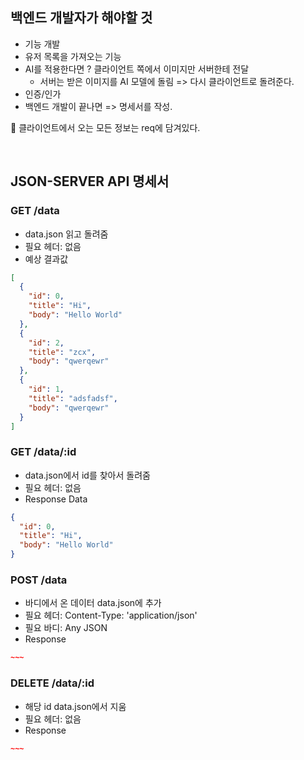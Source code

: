 ## 백엔드 개발자가 해야할 것

- 기능 개발
- 유저 목록을 가져오는 기능
- AI를 적용한다면 ? 클라이언트 쪽에서 이미지만 서버한테 전달
  - 서버는 받은 이미지를 AI 모델에 돌림 => 다시 클라이언트로 돌려준다.
- 인증/인가
- 백엔드 개발이 끝나면 => 명세서를 작성.

🔹 클라이언트에서 오는 모든 정보는 req에 담겨있다.

<br />

## JSON-SERVER API 명세서

### GET /data

- data.json 읽고 돌려줌
- 필요 헤더: 없음
- 예상 결과값

```json
[
  {
    "id": 0,
    "title": "Hi",
    "body": "Hello World"
  },
  {
    "id": 2,
    "title": "zcx",
    "body": "qwerqewr"
  },
  {
    "id": 1,
    "title": "adsfadsf",
    "body": "qwerqewr"
  }
]
```

### GET /data/:id

- data.json에서 id를 찾아서 돌려줌
- 필요 헤더: 없음
- Response Data

```json
{
  "id": 0,
  "title": "Hi",
  "body": "Hello World"
}
```

### POST /data

- 바디에서 온 데이터 data.json에 추가
- 필요 헤더: Content-Type: 'application/json'
- 필요 바디: Any JSON
- Response

```json
~~~
```

### DELETE /data/:id

- 해당 id data.json에서 지움
- 필요 헤더: 없음
- Response

```json
~~~
```
